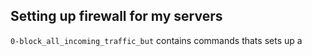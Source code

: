 ## Setting up firewall for my servers

`0-block_all_incoming_traffic_but` contains commands thats sets up a
